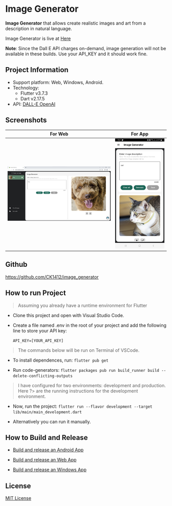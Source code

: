# Image Generator

**Image Generator** that allows create realistic images and art from a description in natural language.

Image Generator is live at [Here](https://ck1412.github.io/image_generator/)

**Note**: Since the Dall E API charges on-demand, image generation will not be available in these builds. Use your API_KEY and it should work fine.

## Project Information

- Support platform: Web, Windows, Android.
- Technology:
    - Flutter v3.7.3
    - Dart v2.17.5
- API: [DALL-E OpenAI](https://platform.openai.com/docs/api-reference/images/create)

## Screenshots

| For Web  | For App |
|---|---|
| ![screenshot_web_on_desktop](screenshots/screenshot_web_on_desktop.png)  | ![screenshot_app_on_mobile](screenshots/screenshot_app_on_mobile.png)  |

## Github

https://github.com/CK1412/image_generator

## How to run Project

> Assuming you already have a runtime environment for Flutter

- Clone this project and open with Visual Studio Code.

- Create a file named .env in the root of your project and add the following line to store your API key:

    ```env
    API_KEY=[YOUR_API_KEY]   
    ```
> The commands below will be run on Terminal of VSCode.

- To install dependences, run: `flutter pub get`

- Run code-generators: `flutter packages pub run build_runner build --delete-conflicting-outputs`

> I have configured for two environments: development and production. Here ?> are the running instructions for the development environment.

- Now, run the project: `flutter run --flavor development --target lib/main/main_development.dart`

- Alternatively you can run it manually.

## How to Build and Release 

- [Build and release an Android App](https://docs.flutter.dev/deployment/android)

- [Build and release an Web App](https://docs.flutter.dev/deployment/web)

- [Build and release an Windows App](https://docs.flutter.dev/deployment/windows)

## License

[MIT License](LICENSE)
    